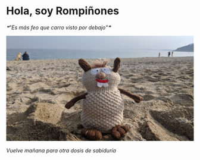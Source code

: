 # Hola, soy Rompiñones

<!--STARTS_HERE_QUOTE_README-->
<i>❝"Es más feo que carro visto por debajo"❞</i>
<!--ENDS_HERE_QUOTE_README-->

<!--START_SECTION:update_image-->
![alt text](https://raw.githubusercontent.com/focaalvarez/rompinones/main/.github/images/IMG_20220329_170621.jpg?raw=true)
<!--END_SECTION:update_image-->

*Vuelve mañana para otra dosis de sabiduría*
